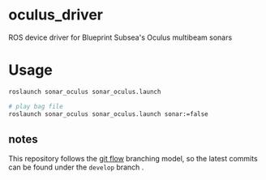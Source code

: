 # oculus_driver
ROS device driver for Blueprint Subsea's Oculus multibeam sonars


# Usage

```sh
roslaunch sonar_oculus sonar_oculus.launch

# play bag file
roslaunch sonar_oculus sonar_oculus.launch sonar:=false
```

## notes

This repository follows the [git flow](https://jeffkreeftmeijer.com/git-flow/) branching model, so the latest commits can be found under the `develop` branch .